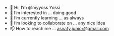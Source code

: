 - 👋 Hi, I’m @myyoss Yossi
- 👀 I’m interested in ... doing good
- 🌱 I’m currently learning ... as always
- 💞️ I’m looking to collaborate on ... any nice idea
- 📫 How to reach me ... asnafy.junior@gmail.com‬

<!---
myyoss/myyoss is a ✨ special ✨ repository because its `README.md` (this file) appears on your GitHub profile.
You can click the Preview link to take a look at your changes.
--->
